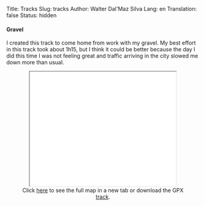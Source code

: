 Title:       Tracks
Slug:        tracks
Author:      Walter Dal'Maz Silva
Lang:        en
Translation: false
Status:      hidden

#### Gravel

I created this track to come home from work with my gravel. My best effort in this track took about 1h15, but I think it could be better because the day I did this time I was not feeling great and traffic arriving in the city slowed me down more than usual.

<figure align="center">
    <iframe 
        src   = "../media/2024-04-30-Gravel-Boulot-Maison"
        width = "90%"
        height= "300px"
        title = "Adventure Track"
        >
    </iframe>
    <figcaption>
    Click <a href="../media/2024-04-30-Gravel-Boulot-Maison" target="_blank">here</a> to see the full map in a new tab or download the GPX <a href="../media/2024-04-30-Gravel-Boulot-Maison/track.gpx" target="_blank">track</a>.
    </figcaption>
</figure>
